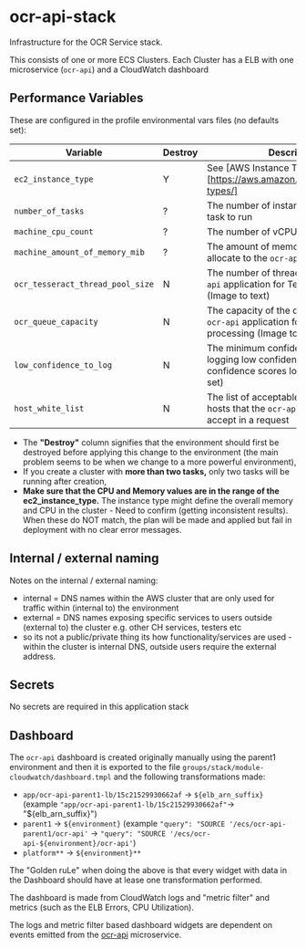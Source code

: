 # ocr-api-stack

Infrastructure for the OCR Service stack.

This consists of one or more ECS Clusters. Each Cluster has a ELB with one microservice (`ocr-api`) and a CloudWatch dashboard

## Performance Variables

These are configured in the profile environmental vars files (no defaults set):

|     Variable                     | Destroy | Description                                                                       |
|---                               |--- |---                                                                                |
| `ec2_instance_type`              | Y | See [AWS Instance Types)[https://aws.amazon.com/ec2/instance-types/]              |
| `number_of_tasks`                | ? | The number of instances of the `ocr-api` task to run                                |
| `machine_cpu_count`              | ? | The number of vCPUs the `ocr-api` uses.                                             |
| `machine_amount_of_memory_mib`   | ? | The amount of memory in MiB to allocate to the `ocr-api`.                                  |
| `ocr_tesseract_thread_pool_size` | N | The number of threads used in the `ocr-api` application for Tesseract processing (Image to text) |
| `ocr_queue_capacity`             | N | The capacity of the queue used in the `ocr-api` application for Tesseract processing (Image to text) |
| `low_confidence_to_log`          | N | The minimum confidence value used for logging low confidence scores (logs any confidence scores lower than the value set) |
| `host_white_list`                | N | The list of acceptable callback URL hosts that the `ocr-api` applicaton can accept in a request |


- The **"Destroy"** column signifies that the environment should first be destroyed before applying this change to the environment (the main problem seems to be when we change to a more powerful environment),
- If you create a cluster with **more than two tasks,** only two tasks will be running after creation,
- **Make sure that the CPU and Memory values are in the range of the ec2_instance_type.**  The instance type might define the overall memory and CPU in the cluster - Need to confirm (getting inconsistent results). When these do NOT match, the plan will be made and applied but fail in deployment with no clear error messages.

## Internal / external naming

Notes on the internal / external naming:

- internal = DNS names within the AWS cluster that are only used for traffic within (internal to) the environment
- external = DNS names exposing specific services to users outside (external to) the cluster e.g. other CH services, testers etc
- so its not a public/private thing its how functionality/services are used - within the cluster is internal DNS, outside users require the external address.

## Secrets

No secrets are required in this application stack

## Dashboard

The `ocr-api` dashboard is created originally manually using the parent1 environment and then it is exported to the file `groups/stack/module-cloudwatch/dashboard.tmpl` and the following transformations made:

- `app/ocr-api-parent1-lb/15c21529930662af` -> `${elb_arn_suffix}` (example `"app/ocr-api-parent1-lb/15c21529930662af"`-> "${elb_arn_suffix}")
- `parent1` -> `${environment}`  (example `"query": "SOURCE '/ecs/ocr-api-parent1/ocr-api'` -> `"query": "SOURCE '/ecs/ocr-api-${environment}/ocr-api'`)
- `platform**` -> `${environment}**`

The "Golden ruLe" when doing the above is that every widget with data in the Dashboard should have at lease one transformation performed.

The dashboard is made from CloudWatch logs and "metric filter" and metrics (such as the ELB Errors, CPU Utilization).

The logs and metric filter based dashboard widgets are dependent on events emitted from the [ocr-api](https://github.com/companieshouse/ocr-api) microservice.
